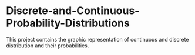 # Discrete-and-Continuous-Probability-Distributions
This project contains the graphic representation of continuous and discrete distribution and their probabilities.
